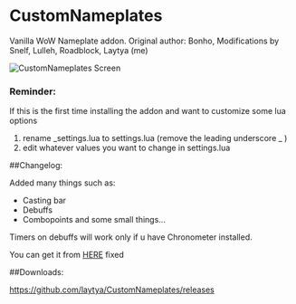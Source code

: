 # CustomNameplates
Vanilla WoW Nameplate addon. Original author: Bonho, Modifications by Snelf, Lulleh, Roadblock, Laytya (me)

![CustomNameplates Screen](http://i.imgur.com/4o5Frqw.jpg)

### Reminder:  
If this is the first time installing the addon and want to customize some lua options
1. rename _settings.lua to settings.lua (remove the leading underscore _ )
2. edit whatever values you want to change in settings.lua

##Changelog:

Added many things such as:
- Casting bar
- Debuffs
- Combopoints
and some small things...

Timers on debuffs will work only if u have Chronometer installed.

You can get it from  [HERE](https://github.com/laytya/Chronometer-vanilla) fixed

##Downloads:

https://github.com/laytya/CustomNameplates/releases
